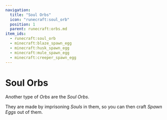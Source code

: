 ```yaml
---
navigation:
  title: "Soul Orbs"
  icon: "runecraft:soul_orb"
  position: 1
  parent: runecraft:orbs.md
item_ids:
  - runecraft:soul_orb
  - minecraft:blaze_spawn_egg
  - minecraft:husk_spawn_egg
  - minecraft:mule_spawn_egg
  - minecraft:creeper_spawn_egg
---
```


# Soul Orbs

Another type of *Orbs* are the *Soul Orbs*. 

They are made by imprisoning *Souls* in them, so you can then craft *Spawn Eggs* out of them.



<Recipe id="runecraft:soul_orb" />



<Recipe id="runecraft:soul_orb/spawn_egg_blaze" />

<Recipe id="runecraft:soul_orb/spawn_egg_husk" />



<Recipe id="runecraft:soul_orb/spawn_egg_mule" />

<Recipe id="runecraft:soul_orb/spawn_egg_creeper" />

